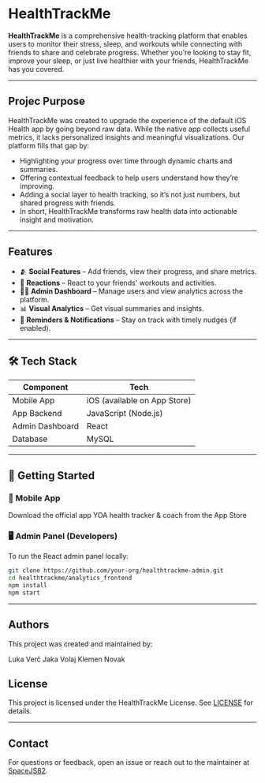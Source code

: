 # HealthTrackMe

**HealthTrackMe** is a comprehensive health-tracking platform that enables users to monitor their stress, sleep, and workouts while connecting with friends to share and celebrate progress. Whether you're looking to stay fit, improve your sleep, or just live healthier with your friends, HealthTrackMe has you covered.

---
## Projec Purpose

HealthTrackMe was created to upgrade the experience of the default iOS Health app by going beyond raw data. While the native app collects useful metrics, it lacks personalized insights and meaningful visualizations. Our platform fills that gap by:

- Highlighting your progress over time through dynamic charts and summaries.
- Offering contextual feedback to help users understand how they’re improving.
- Adding a social layer to health tracking, so it’s not just numbers, but shared progress with friends.
- In short, HealthTrackMe transforms raw health data into actionable insight and motivation.

---
##  Features


- 🫂 **Social Features** – Add friends, view their progress, and share metrics.
- 💬 **Reactions** – React to your friends' workouts and activities.
- 🧑‍💻 **Admin Dashboard** – Manage users and view analytics across the platform.
- 📊 **Visual Analytics** – Get visual summaries and insights.
- 🔔 **Reminders & Notifications** – Stay on track with timely nudges (if enabled).

---

## 🛠 Tech Stack

| Component         | Tech                         |
|------------------|------------------------------|
| Mobile App       | iOS (available on App Store) |
| App Backend      | JavaScript (Node.js)         |
| Admin Dashboard  | React                        |
| Database         | MySQL                        |

---

## 🚀 Getting Started

### 📲 Mobile App
Download the official app YOA health tracker & coach from the App Store

### 🖥 Admin Panel (Developers)

To run the React admin panel locally:

```bash
git clone https://github.com/your-org/healthtrackme-admin.git
cd healthtrackme/analytics_frontend
npm install
npm start
```
---

## Authors

This project was created and maintained by:

Luka Verč 
Jaka Volaj 
Klemen Novak 

## License

This project is licensed under the HealthTrackMe License. See [LICENSE](./License.txt) for details.

---

## Contact

For questions or feedback, open an issue or reach out to the maintainer at [SpaceJS82](https://github.com/SpaceJS82).
